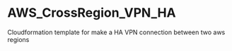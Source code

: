 # AWS_CrossRegion_VPN_HA
Cloudformation template for make a HA VPN connection between two aws regions
